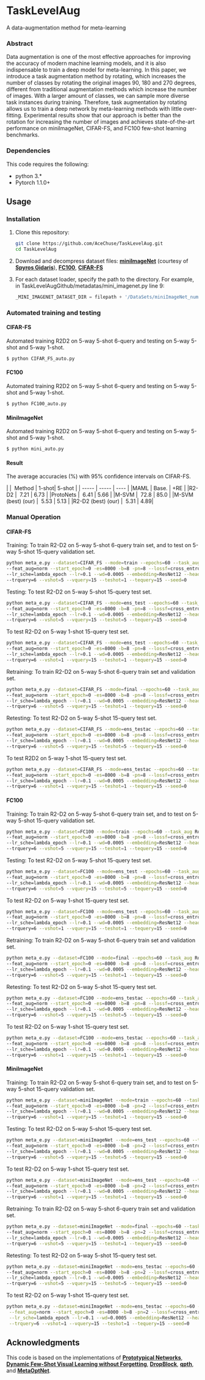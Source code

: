 # TaskLevelAug
A data-augmentation method for meta-learning

### Abstract

Data augmentation is one of the most effective approaches for improving the accuracy of modern machine learning models, and it is also indispensable to train a deep model for meta-learning. In this paper, we introduce a task augmentation method by rotating, which increases the number of classes by rotating the original images 90, 180 and 270 degrees, different from traditional augmentation methods which increase the number of images. With a larger amount of classes, we can sample more diverse task instances during training. Therefore, task augmentation by rotating allows us to train a deep network by meta-learning methods with little over-fitting. Experimental results show that our approach is better than the rotation for increasing the number of images and achieves state-of-the-art performance on miniImageNet, CIFAR-FS, and FC100 few-shot learning benchmarks. 

### Dependencies
This code requires the following:
* python 3.\*
* Pytorch 1.1.0+

## Usage

### Installation

1. Clone this repository:
    ```bash
    git clone https://github.com/AceChuse/TaskLevelAug.git
    cd TaskLevelAug
    ```
2. Download and decompress dataset files: [**miniImageNet**](https://drive.google.com/file/d/1fJAK5WZTjerW7EWHHQAR9pRJVNg1T1Y7/view?usp=sharing) (courtesy of [**Spyros Gidaris**](https://github.com/gidariss/FewShotWithoutForgetting)), [**FC100**](https://drive.google.com/file/d/1_ZsLyqI487NRDQhwvI7rg86FK3YAZvz1/view?usp=sharing), [**CIFAR-FS**](https://drive.google.com/file/d/1GjGMI0q3bgcpcB_CjI40fX54WgLPuTpS/view?usp=sharing)

3. For each dataset loader, specify the path to the directory. For example, in TaskLevelAugGithub/metadatas/mini_imagenet.py line 9:
    ```python
    _MINI_IMAGENET_DATASET_DIR = filepath + '/DataSets/miniImageNet_numpy'
    ```

### Automated training and testing
#### CIFAR-FS
Automated training R2D2 on 5-way 5-shot 6-query and testing on 5-way 5-shot and 5-way 1-shot.
```bash
$ python CIFAR_FS_auto.py
```

#### FC100
Automated training R2D2 on 5-way 5-shot 6-query and testing on 5-way 5-shot and 5-way 1-shot.
```bash
$ python FC100_auto.py
```

#### MiniImageNet
Automated training R2D2 on 5-way 5-shot 6-query and testing on 5-way 5-shot and 5-way 1-shot.
```bash
$ python mini_auto.py
```

#### Result
The average accuracies (\%) with 95\% confidence intervals on CIFAR-FS. 

| |  Method | 1-shot| 5-shot |
| -----   | -----  | ----  |
|MAML |  Base. | +RE |
|R2-D2 |  7.21 | 6.73 |
|ProtoNets |  6.41 | 5.66 |
|M-SVM |  72.8 | 85.0 |
|M-SVM (best) (our) |  5.53 | 5.13 |
|R2-D2 (best) (our) |  5.31 | 4.89|


### Manual Operation
#### CIFAR-FS
Training:
To train R2-D2 on 5-way 5-shot 6-query train set, and to test on 5-way 5-shot 15-query validation set.
```bash
python meta_e.py --dataset=CIFAR_FS --mode=train --epochs=60 --task_aug Rot90 --rot90_p=0.5 \ 
--feat_aug=norm --start_epoch=0 -es=8000 -b=8 -pn=8 --lossf=cross_entropy --eps=0.0 --optim=SGD \ 
--lr_sche=lambda_epoch --lr=0.1 --wd=0.0005 --embedding=ResNet12 --head=R2D2 --kway=5 --trshot=5 \
--trquery=6 --vshot=5 --vquery=15 --teshot=1 --tequery=15 --seed=0
```

Testing:
To test R2-D2 on 5-way 5-shot 15-query test set.
```bash
python meta_e.py --dataset=CIFAR_FS --mode=ens_test --epochs=60 --task_aug Rot90 --rot90_p=0.5 \
--feat_aug=norm --start_epoch=0 -es=8000 -b=8 -pn=8 --lossf=cross_entropy --eps=0.0 --optim=SGD \
--lr_sche=lambda_epoch --lr=0.1 --wd=0.0005 --embedding=ResNet12 --head=R2D2 --kway=5 --trshot=5 \
--trquery=6 --vshot=5 --vquery=15 --teshot=5 --tequery=15 --seed=0
```

To test R2-D2 on 5-way 1-shot 15-query test set.
```bash
python meta_e.py --dataset=CIFAR_FS --mode=ens_test --epochs=60 --task_aug Rot90 --rot90_p=0.5 \
--feat_aug=norm --start_epoch=0 -es=8000 -b=8 -pn=8 --lossf=cross_entropy --eps=0.0 --optim=SGD \
--lr_sche=lambda_epoch --lr=0.1 --wd=0.0005 --embedding=ResNet12 --head=R2D2 --kway=5 --trshot=5 \
--trquery=6 --vshot=1 --vquery=15 --teshot=1 --tequery=15 --seed=0
```

Retraining:
To train R2-D2 on 5-way 5-shot 6-query train set and validation set.
```bash
python meta_e.py --dataset=CIFAR_FS --mode=final --epochs=60 --task_aug Rot90 --rot90_p=0.5 \
--feat_aug=norm --start_epoch=0 -es=8000 -b=8 -pn=8 --lossf=cross_entropy --eps=0.0 --optim=SGD \
--lr_sche=lambda_epoch --lr=0.1 --wd=0.0005 --embedding=ResNet12 --head=R2D2 --kway=5 --trshot=5 \
--trquery=6 --vshot=5 --vquery=15 --teshot=1 --tequery=15 --seed=0
```

Retesting:
To test R2-D2 on 5-way 5-shot 15-query test set.
```bash
python meta_e.py --dataset=CIFAR_FS --mode=ens_testac --epochs=60 --task_aug Rot90 --rot90_p=0.5 \
--feat_aug=norm --start_epoch=0 -es=8000 -b=8 -pn=8 --lossf=cross_entropy --eps=0.0 --optim=SGD \
--lr_sche=lambda_epoch --lr=0.1 --wd=0.0005 --embedding=ResNet12 --head=R2D2 --kway=5 --trshot=5 \
--trquery=6 --vshot=5 --vquery=15 --teshot=5 --tequery=15 --seed=0
```

To test R2D2 on 5-way 1-shot 15-query test set.
```bash
python meta_e.py --dataset=CIFAR_FS --mode=ens_testac --epochs=60 --task_aug Rot90 --rot90_p=0.5 \
--feat_aug=norm --start_epoch=0 -es=8000 -b=8 -pn=8 --lossf=cross_entropy --eps=0.0 --optim=SGD \
--lr_sche=lambda_epoch --lr=0.1 --wd=0.0005 --embedding=ResNet12 --head=R2D2 --kway=5 --trshot=5 \
--trquery=6 --vshot=1 --vquery=15 --teshot=1 --tequery=15 --seed=0
```

#### FC100
Training:
To train R2-D2 on 5-way 5-shot 6-query train set, and to test on 5-way 5-shot 15-query validation set.
```bash
python meta_e.py --dataset=FC100 --mode=train --epochs=60 --task_aug Rot90 --rot90_p=0.25 \
--feat_aug=norm --start_epoch=0 -es=8000 -b=8 -pn=8 --lossf=cross_entropy --eps=0.0 --optim=SGD \
--lr_sche=lambda_epoch --lr=0.1 --wd=0.0005 --embedding=ResNet12 --head=R2D2 --kway=5 --trshot=15 \
--trquery=6 --vshot=5 --vquery=15 --teshot=1 --tequery=15 --seed=0
```

Testing: 
To test R2-D2 on 5-way 5-shot 15-query test set.
```bash
python meta_e.py --dataset=FC100 --mode=ens_test --epochs=60 --task_aug Rot90 --rot90_p=0.25 \
--feat_aug=norm --start_epoch=0 -es=8000 -b=8 -pn=8 --lossf=cross_entropy --eps=0.0 --optim=SGD \
--lr_sche=lambda_epoch --lr=0.1 --wd=0.0005 --embedding=ResNet12 --head=R2D2 --kway=5 --trshot=15 \
--trquery=6 --vshot=5 --vquery=15 --teshot=5 --tequery=15 --seed=0
```

To test R2-D2 on 5-way 1-shot 15-query test set.
```bash
python meta_e.py --dataset=FC100 --mode=ens_test --epochs=60 --task_aug Rot90 --rot90_p=0.25 \
--feat_aug=norm --start_epoch=0 -es=8000 -b=8 -pn=8 --lossf=cross_entropy --eps=0.0 --optim=SGD \
--lr_sche=lambda_epoch --lr=0.1 --wd=0.0005 --embedding=ResNet12 --head=R2D2 --kway=5 --trshot=15 \
--trquery=6 --vshot=1 --vquery=15 --teshot=1 --tequery=15 --seed=0
```

Retraining:
To train R2-D2 on 5-way 5-shot 6-query train set and validation set.
```bash
python meta_e.py --dataset=FC100 --mode=final --epochs=60 --task_aug Rot90 --rot90_p=0.25 \
--feat_aug=norm --start_epoch=0 -es=8000 -b=8 -pn=8 --lossf=cross_entropy --eps=0.0 --optim=SGD \
--lr_sche=lambda_epoch --lr=0.1 --wd=0.0005 --embedding=ResNet12 --head=R2D2 --kway=5 --trshot=15 \
--trquery=6 --vshot=5 --vquery=15 --teshot=1 --tequery=15 --seed=0
```

Retesting:
To test R2-D2 on 5-way 5-shot 15-query test set.
```bash
python meta_e.py --dataset=FC100 --mode=ens_testac --epochs=60 --task_aug Rot90 --rot90_p=0.25 \
--feat_aug=norm --start_epoch=0 -es=8000 -b=8 -pn=8 --lossf=cross_entropy --eps=0.0 --optim=SGD \
--lr_sche=lambda_epoch --lr=0.1 --wd=0.0005 --embedding=ResNet12 --head=R2D2 --kway=5 --trshot=15 \
--trquery=6 --vshot=5 --vquery=15 --teshot=5 --tequery=15 --seed=0
```

To test R2-D2 on 5-way 1-shot 15-query test set.
```bash
python meta_e.py --dataset=FC100 --mode=ens_testac --epochs=60 --task_aug Rot90 --rot90_p=0.25 \
--feat_aug=norm --start_epoch=0 -es=8000 -b=8 -pn=8 --lossf=cross_entropy --eps=0.0 --optim=SGD \
--lr_sche=lambda_epoch --lr=0.1 --wd=0.0005 --embedding=ResNet12 --head=R2D2 --kway=5 --trshot=15 \
--trquery=6 --vshot=1 --vquery=15 --teshot=1 --tequery=15 --seed=0
```

#### MiniImageNet
Training:
To train R2-D2 on 5-way 5-shot 6-query train set, and to test on 5-way 5-shot 15-query validation set.
```bash
python meta_e.py --dataset=miniImageNet --mode=train --epochs=60 --task_aug Rot90 --rot90_p=0.25 \
--feat_aug=norm --start_epoch=0 -es=8000 -b=8 -pn=2 --lossf=cross_entropy --eps=0.0 --optim=SGD \
--lr_sche=lambda_epoch --lr=0.1 --wd=0.0005 --embedding=ResNet12 --head=R2D2 --kway=5 --trshot=15 \
--trquery=6 --vshot=1 --vquery=15 --teshot=1 --tequery=15 --seed=0
```

Testing:
To test R2-D2 on 5-way 5-shot 15-query test set.
```bash
python meta_e.py --dataset=miniImageNet --mode=ens_test --epochs=60 --task_aug Rot90 --rot90_p=0.25 \
--feat_aug=norm --start_epoch=0 -es=8000 -b=8 -pn=2 --lossf=cross_entropy --eps=0.0 --optim=SGD \
--lr_sche=lambda_epoch --lr=0.1 --wd=0.0005 --embedding=ResNet12 --head=R2D2 --kway=5 --trshot=15 \
--trquery=6 --vshot=5 --vquery=15 --teshot=5 --tequery=15 --seed=0
```

To test R2-D2 on 5-way 1-shot 15-query test set.
```bash
python meta_e.py --dataset=miniImageNet --mode=ens_test --epochs=60 --task_aug Rot90 --rot90_p=0.25 \
--feat_aug=norm --start_epoch=0 -es=8000 -b=8 -pn=2 --lossf=cross_entropy --eps=0.0 --optim=SGD \
--lr_sche=lambda_epoch --lr=0.1 --wd=0.0005 --embedding=ResNet12 --head=R2D2 --kway=5 --trshot=15 \
--trquery=6 --vshot=1 --vquery=15 --teshot=1 --tequery=15 --seed=0
```

Retraining:
To train R2-D2 on 5-way 5-shot 6-query train set and validation set.
```bash
python meta_e.py --dataset=miniImageNet --mode=final --epochs=60 --task_aug Rot90 --rot90_p=0.25 \
--feat_aug=norm --start_epoch=0 -es=8000 -b=8 -pn=2 --lossf=cross_entropy --eps=0.0 --optim=SGD \
--lr_sche=lambda_epoch --lr=0.1 --wd=0.0005 --embedding=ResNet12 --head=R2D2 --kway=5 --trshot=15 \
--trquery=6 --vshot=5 --vquery=15 --teshot=1 --tequery=15 --seed=0
```

Retesting:
To test R2-D2 on 5-way 5-shot 15-query test set.
```bash
python meta_e.py --dataset=miniImageNet --mode=ens_testac --epochs=60 --task_aug Rot90 --rot90_p=0.25 \
--feat_aug=norm --start_epoch=0 -es=8000 -b=8 -pn=2 --lossf=cross_entropy --eps=0.0 --optim=SGD \
--lr_sche=lambda_epoch --lr=0.1 --wd=0.0005 --embedding=ResNet12 --head=R2D2 --kway=5 --trshot=15 \
--trquery=6 --vshot=5 --vquery=15 --teshot=5 --tequery=15 --seed=0
```

To test R2-D2 on 5-way 1-shot 15-query test set.
```bash
python meta_e.py --dataset=miniImageNet --mode=ens_testac --epochs=60 --task_aug Rot90 --rot90_p=0.25 \
 --feat_aug=norm --start_epoch=0 -es=8000 -b=8 -pn=2 --lossf=cross_entropy --eps=0.0 --optim=SGD \
 --lr_sche=lambda_epoch --lr=0.1 --wd=0.0005 --embedding=ResNet12 --head=R2D2 --kway=5 --trshot=15 \
 --trquery=6 --vshot=1 --vquery=15 --teshot=1 --tequery=15 --seed=0
```

## Acknowledgments

This code is based on the implementations of [**Prototypical Networks**](https://github.com/cyvius96/prototypical-network-pytorch),  [**Dynamic Few-Shot Visual Learning without Forgetting**](https://github.com/gidariss/FewShotWithoutForgetting), [**DropBlock**](https://github.com/miguelvr/dropblock), [**qpth**](https://github.com/locuslab/qpth), and [**MetaOptNet**](https://github.com/kjunelee/MetaOptNet).
